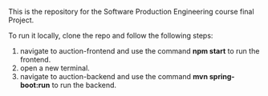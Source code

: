 This is the repository for the Software Production Engineering course final Project.

To run it locally, clone the repo and follow the following steps:

1. navigate to auction-frontend and use the command **npm start** to run the frontend.
2. open a new terminal.
3. navigate to auction-backend and use the command **mvn spring-boot:run** to run the backend.
